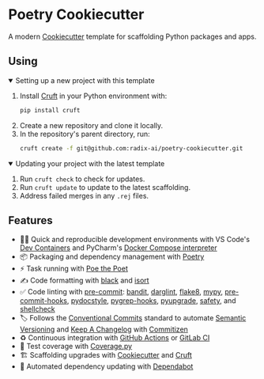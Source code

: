 # Poetry Cookiecutter

A modern [Cookiecutter](https://cookiecutter.readthedocs.io) template for scaffolding Python packages and apps.

## Using

<details open>
<summary>Setting up a new project with this template</summary>

1. Install [Cruft](https://cruft.github.io/cruft/) in your Python environment with:
   ```bash
   pip install cruft
   ```
2. Create a new repository and clone it locally.
3. In the repository's parent directory, run:
   ```bash
   cruft create -f git@github.com:radix-ai/poetry-cookiecutter.git
   ```

</details>

<details open>
<summary>Updating your project with the latest template</summary>

1. Run `cruft check` to check for updates.
2. Run `cruft update` to update to the latest scaffolding.
3. Address failed merges in any `.rej` files.

</details>

## Features

- 🧑‍💻 Quick and reproducible development environments with VS Code's [Dev Containers](https://code.visualstudio.com/docs/remote/containers) and PyCharm's [Docker Compose interpreter](https://www.jetbrains.com/help/pycharm/using-docker-compose-as-a-remote-interpreter.html#docker-compose-remote)
- 📦 Packaging and dependency management with [Poetry](https://github.com/python-poetry/poetry)
- ⚡️ Task running with [Poe the Poet](https://github.com/nat-n/poethepoet)
- ✍️ Code formatting with [black](https://github.com/psf/black) and [isort](https://github.com/PyCQA/isort)
- ✅ Code linting with [pre-commit](https://pre-commit.com/): [bandit](https://github.com/PyCQA/bandit), [darglint](https://github.com/terrencepreilly/darglint), [flake8](https://github.com/PyCQA/flake8), [mypy](https://github.com/python/mypy), [pre-commit-hooks](https://github.com/pre-commit/pre-commit-hooks), [pydocstyle](https://github.com/PyCQA/pydocstyle), [pygrep-hooks](https://github.com/pre-commit/pygrep-hooks), [pyupgrade](https://github.com/asottile/pyupgrade), [safety](https://github.com/pyupio/safety), and [shellcheck](https://github.com/koalaman/shellcheck)
- 🏷 Follows the [Conventional Commits](https://www.conventionalcommits.org/) standard to automate [Semantic Versioning](https://semver.org/) and [Keep A Changelog](https://keepachangelog.com/) with [Commitizen](https://github.com/commitizen-tools/commitizen)
- ♻️ Continuous integration with [GitHub Actions](https://docs.github.com/en/actions) or [GitLab CI](https://docs.gitlab.com/ee/ci/)
- 🧪 Test coverage with [Coverage.py](https://github.com/nedbat/coveragepy)
- 🏗 Scaffolding upgrades with [Cookiecutter](https://github.com/cookiecutter/cookiecutter) and [Cruft](https://github.com/cruft/cruft)
- 🧰 Automated dependency updating with [Dependabot](https://docs.github.com/en/code-security/supply-chain-security/keeping-your-dependencies-updated-automatically/about-dependabot-version-updates)
